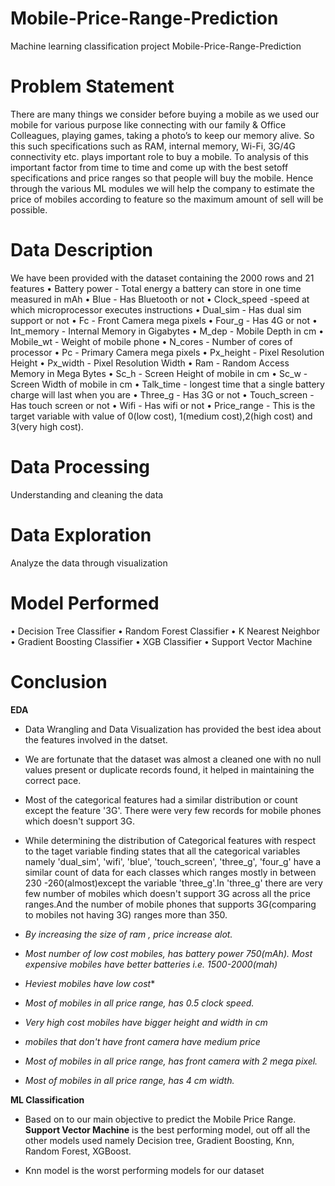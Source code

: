 # Mobile-Price-Range-Prediction
Machine learning classification project
Mobile-Price-Range-Prediction
 
# Problem Statement
There are many things we consider before buying a mobile as we used our mobile for various purpose like connecting with our family & Office Colleagues, playing games, taking a photo’s to keep our memory alive. So this such specifications such as RAM, internal memory, Wi-Fi, 3G/4G connectivity etc. plays important role to buy a mobile. To analysis of this important factor from time to time and come up with the best setoff specifications and price ranges so that people will buy the mobile. Hence through the various ML modules we will help the company to estimate the price of mobiles according to feature so the maximum amount of sell will be possible.

# Data Description
We have been provided with the dataset containing the 2000 rows and 21 features
• Battery power - Total energy a battery can store in one time measured in mAh
• Blue - Has Bluetooth or not
• Clock_speed -speed at which microprocessor executes instructions
• Dual_sim - Has dual sim support or not
• Fc - Front Camera mega pixels
• Four_g - Has 4G or not
• Int_memory - Internal Memory in Gigabytes
• M_dep - Mobile Depth in cm
• Mobile_wt - Weight of mobile phone
• N_cores - Number of cores of processor
• Pc - Primary Camera mega pixels
• Px_height - Pixel Resolution Height
• Px_width - Pixel Resolution Width
• Ram - Random Access Memory in Mega Bytes
• Sc_h - Screen Height of mobile in cm
• Sc_w - Screen Width of mobile in cm
• Talk_time - longest time that a single battery charge will last when you are
• Three_g - Has 3G or not
• Touch_screen - Has touch screen or not
• Wifi - Has wifi or not
• Price_range - This is the target variable with value of 0(low cost), 1(medium cost),2(high cost) and 3(very high cost).



# Data Processing
Understanding and cleaning the data

# Data Exploration
Analyze the data through visualization

# Model Performed
• Decision Tree Classifier
• Random Forest Classifier
• K Nearest Neighbor
• Gradient Boosting Classifier
• XGB Classifier
• Support Vector Machine


# Conclusion
**EDA**
*   Data Wrangling and Data Visualization has provided the best idea about the features involved in the datset.

*   We are fortunate that the dataset was almost a cleaned one with no null values present or duplicate records found, it helped in maintaining the correct pace.

*   Most of the categorical features had a similar distribution or count except the feature '3G'. There were very few records for mobile phones which doesn't support 3G. 

*   While determining the distribution of Categorical features with respect to the taget variable finding states that all the categorical variables namely 'dual_sim', 'wifi', 'blue', 'touch_screen', 'three_g', 'four_g' have a similar count of data for each classes which ranges mostly in between 230 -260(almost)except the variable 'three_g'.In 'three_g' there are very few number of mobiles which doesn't support 3G across all the price ranges.And the number of mobile phones that supports 3G(comparing to mobiles not having 3G) ranges more than 350.
* *By increasing the size of ram , price increase alot.*
* *Most number of low cost mobiles, has battery power 750(mAh). Most expensive mobiles have better batteries i.e. 1500-2000(mah)*
* *Heviest mobiles have low cost**
* *Most of mobiles in all price range, has 0.5 clock speed.*
* *Very high cost mobiles have bigger height and width in cm*
* *mobiles that don't have front camera have medium price*
* *Most of mobiles in all price range, has front camera with 2 mega pixel.*
* *Most of mobiles in all price range, has 4 cm width.*



**ML Classification**

*   Based on to our main objective to predict the Mobile Price Range. **Support Vector Machine** is the best performing model, out off all the other models used  namely Decision tree, Gradient Boosting, Knn, Random Forest, XGBoost.

*   Knn model is the worst performing models for our dataset
